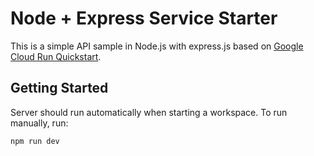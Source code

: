 # Node + Express Service Starter

This is a simple API sample in Node.js with express.js based on [Google Cloud Run Quickstart](https://cloud.google.com/run/docs/quickstarts/build-and-deploy/deploy-nodejs-service).


## Getting Started

Server should run automatically when starting a workspace. To run manually, run:
```sh
npm run dev
```
